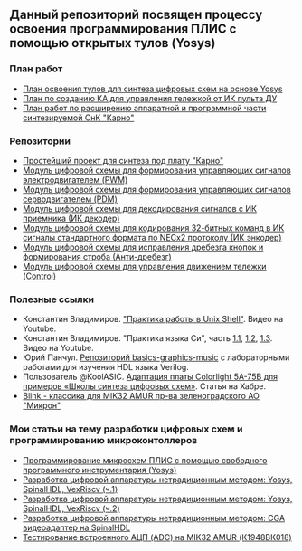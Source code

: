 ## Данный репозиторий посвящен процессу освоения программирования ПЛИС с помощью открытых тулов (Yosys)

### План работ

- [План освоения тулов для синтеза цифровых схем на основе Yosys](https://github.com/pointcheck/learning-fgpa/blob/main/Learning-Plan.md)
- [План по созданию КА для управления тележкой от ИК пульта ДУ](https://github.com/pointcheck/learning-fgpa/blob/main/IR_RC_Cart.md)
- [План работ по расширению аппаратной и программной части синтезируемой СнК "Карно"](https://github.com/pointcheck/learning-fgpa/blob/main/Extending_KarnixSoC.md)

### Репозитории

- [Простейший проект для синтеза под плату "Карно"](https://github.com/pointcheck/KarnixSimpleProject)  
- [Модуль цифровой схемы для формирования управляющих сигналов электродвигателем (PWM)](motor_drv/)
- [Модуль цифровой схемы для формирования управляющих сигналов серводвигателем (PDM)](motor_pdm/)
- [Модуль цифровой схемы для декодирования сигналов с ИК приемника (ИК декодер)](ir_decoder/)
- [Модуль цифровой схемы для кодирования 32-битных команд в ИК сигналы стандартного формата по NECx2 протоколу (ИК энкодер)](ir_encoder/)
- [Модуль цифровой схемы для исправления дребезга кнопок и формирования строба (Анти-дребезг)](debouncer/)
- [Модуль цифровой схемы для управления движением тележки (Control)](control/)

### Полезные ссылки

- Константин Владимиров. ["Практика работы в Unix Shell"](https://www.youtube.com/watch?v=KLv-5jWlKjM). Видео на Youtube.
- Константин Владимиров. "Практика языка Си", часть [1.1](https://www.youtube.com/watch?v=7YhRFx-oyW4), [1.2](https://www.youtube.com/watch?v=oWGrH0R8iwU), [1.3](https://www.youtube.com/watch?v=qaCsf7wOpRQ). Видео на Youtube.
- Юрий Панчул. [Репозиторий basics-graphics-music](https://github.com/yuri-panchul/basics-graphics-music) с лабораторными работами для изучения HDL языка Verilog.
- Пользователь @KoolASIC. [Адаптация платы Colorlight 5A-75B для примеров «Школы синтеза цифровых схем»](https://habr.com/ru/articles/849592/). Статья на Хабре.
- [Blink - классика для MIK32 AMUR пр-ва зеленоградского АО "Микрон"](https://github.com/Fabmicro-LLC/MIK32_Blink)

### Мои статьи на тему разработки цифровых схем и программированию микроконтоллеров

- [Программирование микросхем ПЛИС с помощью свободного программного инструментария (Yosys)](https://www.fabmicro.ru/pub/articles/Programming%20FPGAs%20using%20yosys.pdf)
- [Разработка цифровой аппаратуры нетрадиционным методом: Yosys, SpinalHDL, VexRiscv (ч.1)](https://habr.com/ru/articles/801191/)
- [Разработка цифровой аппаратуры нетрадиционным методом: Yosys, SpinalHDL, VexRiscv (ч.2)](https://habr.com/ru/articles/802127/)
- [Разработка цифровой аппаратуры нетрадиционным методом: CGA видеоадаптер на SpinalHDL](https://habr.com/ru/articles/855718/)
- [Тестирование встроенного АЦП (ADC) на MIK32 AMUR (К1948ВК018)](https://habr.com/ru/articles/836796/)
